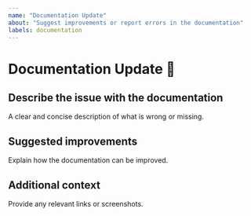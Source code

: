 ```yaml
---
name: "Documentation Update"
about: "Suggest improvements or report errors in the documentation"
labels: documentation
---
```



# Documentation Update 📖

## **Describe the issue with the documentation**
A clear and concise description of what is wrong or missing.

## **Suggested improvements**
Explain how the documentation can be improved.

## **Additional context**
Provide any relevant links or screenshots.
